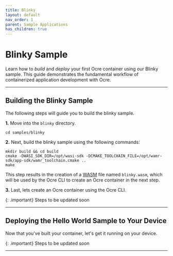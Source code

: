```yaml
---
title: Blinky 
layout: default
nav_order: 1 
parent: Sample Applications
has_children: true 
---
```


# Blinky Sample

Learn how to *build* and *deploy* your first Ocre container using our Blinky sample. This guide demonstrates the fundamental workflow of containerized application development with Ocre.

---

## Building the Blinky Sample

The following steps will guide you to build the blinky sample.

**1.** Move into the `blinky` directory.
```
cd samples/blinky
```

**2.** Next, build the blinky sample using the following commands:
```
mkdir build && cd build
cmake -DWASI_SDK_DIR=/opt/wasi-sdk -DCMAKE_TOOLCHAIN_FILE=/opt/wamr-sdk/app-sdk/wamr_toolchain.cmake ..
make
```

This step results in the creation of a [WASM](https://webassembly.org/) file named `blinky.wasm`, which will be used by the Ocre CLI to create an Ocre container in the next step.

**3.** Last, lets create an Ocre container using the Ocre CLI. 

{: .important}
Steps to be updated soon

___

## Deploying the Hello World Sample to Your Device 

Now that you've built your container, let's get it running on your device.

{: .important}
Steps to be updated soon

---